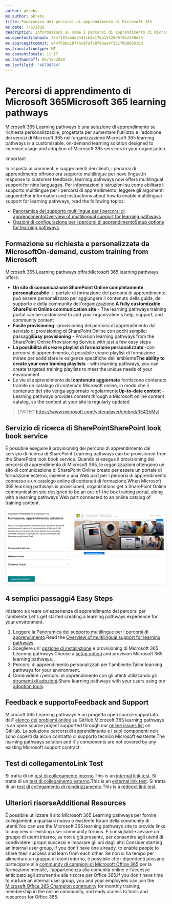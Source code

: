 ```yaml
---
author: pkrebs
ms.author: pkrebs
title: Panoramica dei percorsi di apprendimento di Microsoft 365
ms.date: 7/6/2020
description: Informazioni su come i percorsi di apprendimento di Microsoft 365 possono accelerare l'utilizzo e l'adozione dei servizi di Microsoft 365 nell'organizzazione. I percorsi di apprendimento includono una Web part di SharePoint Online personalizzata e un sito di formazione per la comunicazione di SharePoint Online moderno che può essere facilmente eseguito per il provisioning del tenant Microsoft 365.
ms.openlocfilehash: f44f183abde3341cb8e176a15120d0f5b2390e56
ms.sourcegitcommit: e44f60be18f4bc8faf58788ae4f131f0b066619d
ms.translationtype: MT
ms.contentlocale: it-IT
ms.lasthandoff: 08/18/2020
ms.locfileid: "46798764"
---
```

# <a name="microsoft-365-learning-pathways"></a><span data-ttu-id="3d781-104">Percorsi di apprendimento di Microsoft 365</span><span class="sxs-lookup"><span data-stu-id="3d781-104">Microsoft 365 learning pathways</span></span> 
<span data-ttu-id="3d781-105">Microsoft 365 Learning pathways è una soluzione di apprendimento su richiesta personalizzabile, progettata per aumentare l'utilizzo e l'adozione dei servizi di Microsoft 365 nell'organizzazione.</span><span class="sxs-lookup"><span data-stu-id="3d781-105">Microsoft 365 learning pathways is a customizable, on-demand learning solution designed to increase usage and adoption of Microsoft 365 services in your organization.</span></span>    

> [!IMPORTANT]
> <span data-ttu-id="3d781-106">In risposta ai commenti e suggerimenti dei clienti, i percorsi di apprendimento offrono ora supporto multilingue per nove lingue.</span><span class="sxs-lookup"><span data-stu-id="3d781-106">In response to customer feedback, learning pathways now offers multilingual support for nine languages.</span></span> <span data-ttu-id="3d781-107">Per informazioni e istruzioni su come abilitare il supporto multilingue per i percorsi di apprendimento, leggere gli argomenti seguenti:</span><span class="sxs-lookup"><span data-stu-id="3d781-107">For information and instructions about how to enable multilingual support for learning pathways, read the following topics:</span></span> 
>- [<span data-ttu-id="3d781-108">Panoramica del supporto multilingue per i percorsi di apprendimento</span><span class="sxs-lookup"><span data-stu-id="3d781-108">Overview of multilingual support for learning pathways</span></span>](custom_overview_ml.md) 
>- [<span data-ttu-id="3d781-109">Opzioni di configurazione per i percorsi di apprendimento</span><span class="sxs-lookup"><span data-stu-id="3d781-109">Setup options for learning pathways</span></span>](custom_setupoptions.md)  

## <a name="on-demand-custom-training-from-microsoft"></a><span data-ttu-id="3d781-110">Formazione su richiesta e personalizzata da Microsoft</span><span class="sxs-lookup"><span data-stu-id="3d781-110">On-demand, custom training from Microsoft</span></span>

<span data-ttu-id="3d781-111">Microsoft 365 Learning pathways offre:</span><span class="sxs-lookup"><span data-stu-id="3d781-111">Microsoft 365 learning pathways offers:</span></span>

- <span data-ttu-id="3d781-112">**Un sito di comunicazione SharePoint Online completamente personalizzabile** -il portale di formazione dei percorsi di apprendimento può essere personalizzato per aggiungere il contenuto della guida, del supporto e della community dell'organizzazione.</span><span class="sxs-lookup"><span data-stu-id="3d781-112">**A fully customizable SharePoint Online communication site** - The learning pathways training portal can be customized to add your organization's help, support, and community content</span></span>
- <span data-ttu-id="3d781-113">**Facile provisioning** -provisioning dei percorsi di apprendimento dal servizio di provisioning di SharePoint Online con pochi semplici passaggi</span><span class="sxs-lookup"><span data-stu-id="3d781-113">**Easy provisioning** - Provision learning pathways from the SharePoint Online Provisioning Service with just a few easy steps</span></span>
- <span data-ttu-id="3d781-114">**La possibilità di creare playlist di formazione personalizzate** -con percorsi di apprendimento, è possibile creare playlist di formazione mirate per soddisfare le esigenze specifiche dell'ambiente</span><span class="sxs-lookup"><span data-stu-id="3d781-114">**The ability to create your own training playlists** - with learning pathways, you can create targeted training playlists to meet the unique needs of your environment</span></span>
- <span data-ttu-id="3d781-115">Le vie di apprendimento del **contenuto aggiornate** forniscono contenuto tramite un catalogo di contenuto Microsoft online, in modo che il contenuto del sito venga aggiornato regolarmente</span><span class="sxs-lookup"><span data-stu-id="3d781-115">**Up-to-date content** - Learning pathways provides content through a Microsoft online content catalog, so the content at your site is regularly updated</span></span>

> [!VIDEO https://www.microsoft.com/videoplayer/embed/RE42hMy]

## <a name="sharepoint-look-book-service"></a><span data-ttu-id="3d781-116">Servizio di ricerca di SharePoint</span><span class="sxs-lookup"><span data-stu-id="3d781-116">SharePoint look book service</span></span>
<span data-ttu-id="3d781-117">È possibile eseguire il provisioning dei percorsi di apprendimento dal servizio di ricerca di SharePoint.</span><span class="sxs-lookup"><span data-stu-id="3d781-117">Learning pathways can be provisioned from the SharePoint look book service.</span></span> <span data-ttu-id="3d781-118">Quando si esegue il provisioning dei percorsi di apprendimento di Microsoft 365, le organizzazioni ottengono un sito di comunicazione di SharePoint Online creato per essere un portale di formazione esterno, insieme a una Web part per i percorsi di apprendimento connesso a un catalogo online di contenuti di formazione.</span><span class="sxs-lookup"><span data-stu-id="3d781-118">When Microsoft 365 learning pathways is provisioned, organizations get a SharePoint Online communication site designed to be an out-of-the box training portal, along with a learning pathways Web part connected to an online catalog of training content.</span></span> 

![cg-provision.png](media/cg-provision.png)

## <a name="4-easy-steps"></a><span data-ttu-id="3d781-120">4 semplici passaggi</span><span class="sxs-lookup"><span data-stu-id="3d781-120">4 Easy Steps</span></span>
<span data-ttu-id="3d781-121">Iniziamo a creare un'esperienza di apprendimento dei percorsi per l'ambiente.</span><span class="sxs-lookup"><span data-stu-id="3d781-121">Let's get started creating a learning pathways experience for your environment.</span></span>
1. <span data-ttu-id="3d781-122">Leggere la [Panoramica del supporto multilingue per i percorsi di apprendimento](custom_overview_ml.md).</span><span class="sxs-lookup"><span data-stu-id="3d781-122">Read the [Overview of multilingual support for learning pathways](custom_overview_ml.md).</span></span> 
2. <span data-ttu-id="3d781-123">Scegliere un' [opzione di installazione](custom_setupoptions.md) e provisioning di Microsoft 365 Learning pathways.</span><span class="sxs-lookup"><span data-stu-id="3d781-123">Choose a [setup option](custom_setupoptions.md) and provision Microsoft 365 learning pathways.</span></span>  
3. <span data-ttu-id="3d781-124">Percorsi di apprendimento personalizzati per l'ambiente.</span><span class="sxs-lookup"><span data-stu-id="3d781-124">Tailor learning pathways for your environment.</span></span>
4. <span data-ttu-id="3d781-125">Condividere i percorsi di apprendimento con gli utenti utilizzando gli [strumenti di adozioni](driveadoption.md).</span><span class="sxs-lookup"><span data-stu-id="3d781-125">Share learning pathways with your users using our [adoption tools](driveadoption.md).</span></span>

## <a name="feedback-and-support"></a><span data-ttu-id="3d781-126">Feedback e supporto</span><span class="sxs-lookup"><span data-stu-id="3d781-126">Feedback and Support</span></span>

<span data-ttu-id="3d781-127">Microsoft 365 Learning pathways è un progetto open source supportato dall' [elenco dei problemi online](https://aka.ms/CustomLearningHelp) su GitHub.</span><span class="sxs-lookup"><span data-stu-id="3d781-127">Microsoft 365 learning pathways is an open source project supported through our [online issues list](https://aka.ms/CustomLearningHelp) on GitHub.</span></span> <span data-ttu-id="3d781-128">La soluzione percorsi di apprendimento e i suoi componenti non sono coperti da alcun contratto di supporto tecnico Microsoft esistente.</span><span class="sxs-lookup"><span data-stu-id="3d781-128">The learning pathways solution and it's components are not covered by any existing Microsoft support contract.</span></span>  
## <a name="link-test"></a><span data-ttu-id="3d781-129">Test di collegamento</span><span class="sxs-lookup"><span data-stu-id="3d781-129">Link Test</span></span>
<span data-ttu-id="3d781-130">Si tratta di un [test di collegamento interno](custom_setupoptions.md).</span><span class="sxs-lookup"><span data-stu-id="3d781-130">This is an [internal link test](custom_setupoptions.md).</span></span> <span data-ttu-id="3d781-131">Si tratta di un [test di collegamento esterno](https://adoption.microsoft.com/).</span><span class="sxs-lookup"><span data-stu-id="3d781-131">This is an [external link test](https://adoption.microsoft.com/).</span></span>
<span data-ttu-id="3d781-132">Si tratta di un [test di collegamento di reindirizzamento](https://aka.ms/CustomLearningHelp).</span><span class="sxs-lookup"><span data-stu-id="3d781-132">This is a [redirect link test](https://aka.ms/CustomLearningHelp).</span></span>

## <a name="additional-resources"></a><span data-ttu-id="3d781-133">Ulteriori risorse</span><span class="sxs-lookup"><span data-stu-id="3d781-133">Additional Resources</span></span>
<span data-ttu-id="3d781-134">È possibile utilizzare il sito Microsoft 365 Learning pathways per fornire collegamenti a qualsiasi nuovo o esistente forum della community di utenti.</span><span class="sxs-lookup"><span data-stu-id="3d781-134">You can use the Microsoft 365 learning pathways site to provide links to any new or existing user community forums.</span></span> <span data-ttu-id="3d781-135">È consigliabile avviare un gruppo di utenti interno, se non è già presente, per consentire agli utenti di condividere i propri successi e imparare gli uni dagli altri.</span><span class="sxs-lookup"><span data-stu-id="3d781-135">Consider starting an internal user group, if you don't have one already, to enable people to share their success and learn from each other.</span></span>  <span data-ttu-id="3d781-136">Se non si ha tempo per alimentare un gruppo di utenti interno, è possibile che i dipendenti possano partecipare alla [community di campioni di Microsoft Office 365](https://aka.ms/O365Champions) per la formazione mensile, l'appartenenza alla comunità online e l'accesso anticipato agli strumenti e alle risorse per Office 365.</span><span class="sxs-lookup"><span data-stu-id="3d781-136">If you don't have time to nurture an internal user group, you and your employees can join the [Microsoft Office 365 Champion community](https://aka.ms/O365Champions) for monthly training, membership in the online community, and early access to tools and resources for Office 365.</span></span>